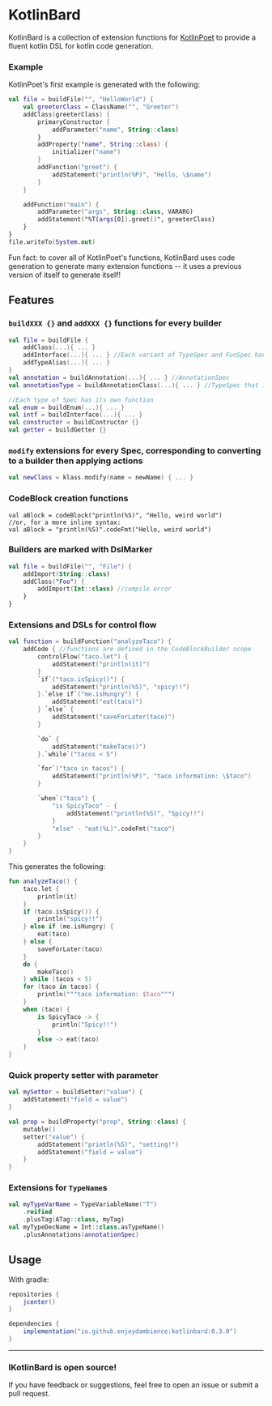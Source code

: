 # KotlinBard

KotlinBard is a collection of extension functions for [KotlinPoet](https://github.com/square/kotlinpoet) to provide a
fluent kotlin DSL for kotlin code generation.

### Example

KotlinPoet's first example is generated with the following:

```kotlin
val file = buildFile("", "HelloWorld") {
    val greeterClass = ClassName("", "Greeter")
    addClass(greeterClass) {
        primaryConstructor {
            addParameter("name", String::class)
        }
        addProperty("name", String::class) {
            initializer("name")
        }
        addFunction("greet") {
            addStatement("println(%P)", "Hello, \$name")
        }
    }

    addFunction("main") {
        addParameter("args", String::class, VARARG)
        addStatement("%T(args[0]).greet()", greeterClass)
    }
}
file.writeTo(System.out)
```

Fun fact: to cover all of KotlinPoet's functions, KotlinBard uses code generation to generate many extension functions
-- it uses a previous version of itself to generate itself!

## Features

### `buildXXX {}` and `addXXX {}` functions for every builder

```kotlin
val file = buildFile {
    addClass(...){ ... }
    addInterface(...){ ... } //Each variant of TypeSpec and FunSpec have separate functions
    addTypeAlias(...){ ... }
}
val annotation = buildAnnotation(...){ ... } //AnnotationSpec
val annotationType = buildAnnotationClass(...){ ... } //TypeSpec that is an annotation class

//Each type of Spec has its own function
val enum = buildEnum(...){ ... }
val intf = buildInterface(...){ ... }
val constructor = buildContructor {}
val getter = buildGetter {}
```

### `modify` extensions for every Spec, corresponding to converting to a builder then applying actions

```kotlin
val newClass = klass.modify(name = newName) { ... }
```

### CodeBlock creation functions

```
val aBlock = codeBlock("println(%S)", "Hello, weird world")
//or, for a more inline syntax:
val aBlock = "println(%S)".codeFmt("Hello, weird world")
```

### Builders are marked with DslMarker

```kotlin
val file = buildFile("", "File") {
    addImport(String::class)
    addClass("Foo") {
        addImport(Int::class) //compile error
    }
}
```

### Extensions and DSLs for control flow

```kotlin
val function = buildFunction("analyzeTaco") {
    addCode { //functions are defined in the CodeBlockBuilder scope
        controlFlow("taco.let") {
            addStatement("println(it)")
        }
        `if`("taco.isSpicy()") {
            addStatement("println(%S)", "spicy!!")
        }.`else if`("me.isHungry") {
            addStatement("eat(taco)")
        } `else` {
            addStatement("saveForLater(taco)")
        }

        `do` {
            addStatement("makeTaco()")
        }.`while`("tacos < 5")

        `for`("taco in tacos") {
            addStatement("println(%P)", "taco information: \$taco")
        }

        `when`("taco") {
            "is SpicyTaco" - {
                addStatement("println(%S)", "Spicy!!")
            }
            "else" - "eat(%L)".codeFmt("taco")
        }
    }
}
```

This generates the following:

```kotlin
fun analyzeTaco() {
    taco.let {
        println(it)
    }
    if (taco.isSpicy()) {
        println("spicy!!")
    } else if (me.isHungry) {
        eat(taco)
    } else {
        saveForLater(taco)
    }
    do {
        makeTaco()
    } while (tacos < 5)
    for (taco in tacos) {
        println("""taco information: $taco""")
    }
    when (taco) {
        is SpicyTaco -> {
            println("Spicy!!")
        }
        else -> eat(taco)
    }
}
```

### Quick property setter with parameter

```kotlin
val mySetter = buildSetter("value") {
    addStatement("field = value")
}

val prop = buildProperty("prop", String::class) {
    mutable()
    setter("value") {
        addStatement("println(%S)", "setting!")
        addStatement("field = value")
    }
}
```

### Extensions for `TypeName`s

```kotlin
val myTypeVarName = TypeVariableName("T")
    .reified
    .plusTag(ATag::class, myTag)
val myTypeDecName = Int::class.asTypeName()
    .plusAnnotations(annotationSpec)
```

## Usage

With gradle:

```groovy
repositories {
    jcenter()
}

dependencies {
    implementation("io.github.enjoydambience:kotlinbard:0.3.0")
}
```

----

### lKotlinBard is open source!

If you have feedback or suggestions, feel free to open an issue or submit a pull request.
